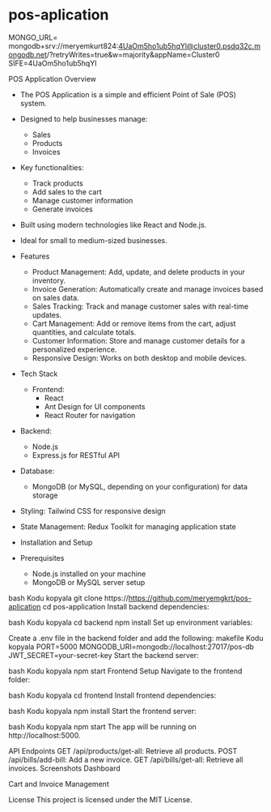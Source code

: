 # pos-aplication

MONGO_URL= mongodb+srv://meryemkurt824:4UaOm5ho1ub5hqYl@cluster0.psdq32c.mongodb.net/?retryWrites=true&w=majority&appName=Cluster0
SİFE=4UaOm5ho1ub5hqYl

POS Application
Overview
- The POS Application is a simple and efficient Point of Sale (POS) system.
- Designed to help businesses manage:
  - Sales
  - Products
  - Invoices
- Key functionalities:
  - Track products
  - Add sales to the cart
  - Manage customer information
  - Generate invoices
- Built using modern technologies like React and Node.js.
- Ideal for small to medium-sized businesses.

- Features
  - Product Management: Add, update, and delete products in your inventory.
  - Invoice Generation: Automatically create and manage invoices based on sales data.
  - Sales Tracking: Track and manage customer sales with real-time updates.
  - Cart Management: Add or remove items from the cart, adjust quantities, and calculate totals.
  - Customer Information: Store and manage customer details for a personalized experience.
  - Responsive Design: Works on both desktop and mobile devices.
- Tech Stack
  - Frontend: 
     - React
     - Ant Design for UI components
     - React Router for navigation
 - Backend:
    - Node.js
    - Express.js for RESTful API
  - Database:
     - MongoDB (or MySQL, depending on your configuration) for data storage
 - Styling: Tailwind CSS for responsive design
 - State Management: Redux Toolkit for managing application state 
 - Installation and Setup
 - Prerequisites 
   - Node.js installed on your machine
   - MongoDB or MySQL server setup

bash
Kodu kopyala
git clone https://https://github.com/meryemgkrt/pos-aplication
cd pos-application
Install backend dependencies:

bash
Kodu kopyala
cd backend
npm install
Set up environment variables:

Create a .env file in the backend folder and add the following:
makefile
Kodu kopyala
PORT=5000
MONGODB_URI=mongodb://localhost:27017/pos-db
JWT_SECRET=your-secret-key
Start the backend server:

bash
Kodu kopyala
npm start
Frontend Setup
Navigate to the frontend folder:

bash
Kodu kopyala
cd frontend
Install frontend dependencies:

bash
Kodu kopyala
npm install
Start the frontend server:

bash
Kodu kopyala
npm start
The app will be running on http://localhost:5000.

API Endpoints
GET /api/products/get-all: Retrieve all products.
POST /api/bills/add-bill: Add a new invoice.
GET /api/bills/get-all: Retrieve all invoices.
Screenshots
Dashboard

Cart and Invoice Management

License
This project is licensed under the MIT License.